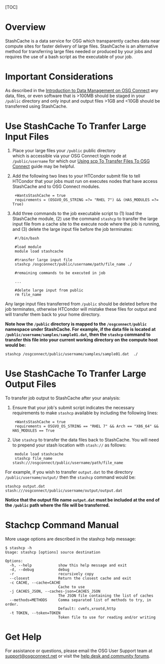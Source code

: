 [title]: - "Transfer Large Input and Output Files >1GB In Size"

[TOC]

# Overview

StashCache is a data service for OSG which transparently caches data near 
compute sites for faster delivery of large files. StashCache is an alternative 
method for transferring large files needed or produced by your jobs and 
requires the use of a bash script as the executable of your job.

# Important Considerations

As described in the [Introduction to Data Management on OSG Connect](https://support.opensciencegrid.org/support/solutions/articles/12000002985) 
any data, files, or even software that is >100MB should be staged in 
your `/public` directory and only input and output files >1GB and <10GB 
should be transferred using StashCache. 

# Use StashCache To Tranfer Large Input Files 

1) Place your large files your `/public` public directory  
which is accessible via your OSG Connect login node at `/public/username` 
for which our 
[Using scp To Transfer Files To OSG Connect](https://support.opensciencegrid.org/support/solutions/articles/5000634376) 
guide may be helpful.

2) Add the following two lines to your HTCondor submit file to tell 
HTCondor that your jobs must run on executes nodes that 
have access StashCache and to OSG Connect modules.

		+WantsStashCache = true
		requirements = (OSGVO_OS_STRING =?= "RHEL 7") && (HAS_MODULES =?= True)

3) Add three commands to the job executable script to (1) load the StashCache 
module, (2) use the command `stashcp` to transfer the large input file 
from a cache site to the execute node where the job is running, and (3) 
delete the large input file before the job terminates:

		#!/bin/bash
		
		#load module   
		module load stashcache   
		
		#transfer large input file   
		stashcp /osgconnect/public/username/path/file_name ./   
		
		#remaining commands to be executed in job   
		
		...   
		
		#delete large input from public   
		rm file_name   

Any large input files transferred from `/public` should be deleted before 
the job terminates, otherwise HTCondor will mistake these files for output 
and will transfer them back to your home directory.

**Note how the `/public` directory is mapped to the `/osgconnect/public` namespace 
under StashCache. For example, if the data file is located at 
`/public/username/samples/sample01.dat`, then the `stashcp` command to 
transfer this file into your current working directory on the compute host would be:**

	stashcp /osgconnect/public/username/samples/sample01.dat  ./

# Use StashCache To Tranfer Large Output Files 

To transfer job output to StashCache after your analysis:

1) Ensure that your job's submit script indicates the necessary requirements to 
make `stashcp` available by including the following lines:

		+WantsStashCache = true
		requirements = OSGVO_OS_STRING == "RHEL 7" && Arch == "X86_64" && HAS_MODULES == True

2) Use `stashcp` to transfer the data files back to StashCache. You will 
need to prepend your stash location with `stash://` as follows:

		module load stashcache
		stashcp file_name stash:///osgconnect/public/username/path/file_name

For example, if you wish to transfer `output.dat` to the directory 
`/public/username/output/` then the `stashcp` command would be:

	stashcp output.dat stash:///osgconnect/public/username/output/output.dat

**Notice that the output file name `output.dat` must be included at the end of the 
`/public` path where the file will be transferred.**

# Stachcp Command Manual

More usage options are described in the stashcp help message:

	$ stashcp -h
	Usage: stashcp [options] source destination

	Options:
	  -h, --help            show this help message and exit
	  -d, --debug           debug
	  -r                    recursively copy
	  --closest             Return the closest cache and exit
	  -c CACHE, --cache=CACHE
							Cache to use
	  -j CACHES_JSON, --caches-json=CACHES_JSON
							The JSON file containing the list of caches
	  --methods=METHODS     Comma separated list of methods to try, in order.
							Default: cvmfs,xrootd,http
	  -t TOKEN, --token=TOKEN
							Token file to use for reading and/or writing

# Get Help

For assistance or questions, please email the OSG User Support team 
at [support@osgconnect.net](mailto:support@osgconnect.net) or visit 
the [help desk and community forums](http://support.opensciencegrid.org).
